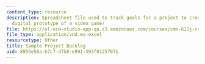 ```yaml
---
content_type: resource
description: Spreadsheet file used to track goals for a project to create a playable
  digital prototype of a video game/
file: https://ol-ocw-studio-app-qa.s3.amazonaws.com/courses/cms-611j-creating-video-games-fall-2014/8955e50ab7c7d7b8e991393f0125707b_MITCMS_611JF14_SamplBacklg.xls
file_type: application/vnd.ms-excel
resourcetype: Other
title: Sample Project Backlog
uid: 8955e50a-b7c7-d7b8-e991-393f0125707b
---
```


